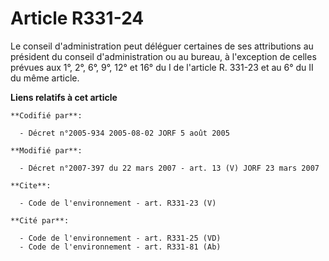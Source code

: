 # Article R331-24

Le conseil d'administration peut déléguer certaines de ses attributions au président du conseil d'administration ou au
bureau, à l'exception de celles prévues aux 1°, 2°, 6°, 9°, 12° et 16° du I de l'article R. 331-23 et au 6° du II du même
article.

**Liens relatifs à cet article**

	**Codifié par**:

	  - Décret n°2005-934 2005-08-02 JORF 5 août 2005

	**Modifié par**:

	  - Décret n°2007-397 du 22 mars 2007 - art. 13 (V) JORF 23 mars 2007

	**Cite**:

	  - Code de l'environnement - art. R331-23 (V)

	**Cité par**:

	  - Code de l'environnement - art. R331-25 (VD)
	  - Code de l'environnement - art. R331-81 (Ab)
